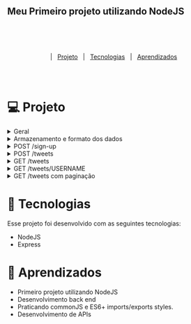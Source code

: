 ## Meu Primeiro projeto utilizando NodeJS
  
<br><br><br>

<p align="center">
  |&nbsp;&nbsp;&nbsp<a href="#Projeto">Projeto</a>&nbsp;&nbsp;
  |&nbsp;&nbsp;&nbsp<a href="#Tecnologias">Tecnologias</a>&nbsp;&nbsp;
  |&nbsp;&nbsp;&nbsp<a href="#Aprendizados">Aprendizados</a>&nbsp;&nbsp;&nbsp;&nbsp;
</p>
<br><br>

<div align="center">
	
</div>

<h1 id="Projeto"> 💻 Projeto</h1>

<details>
<summary>    
Geral
</summary>

- [ ]  Adicione um script no `package.json` para iniciar o servidor rodando `npm start`

</details>
 
<details>
<summary>
Armazenamento e formato dos dados
</summary>

- [ ]  Para persistir os dados (usuários e tweets), **utilize variáveis globais em memória**
- [ ]  O formato de um **usuário** deve ser:

```json
{
    username: 'bobesponja', 
    avatar: "https://cdn.shopify.com/s/files/1/0150/0643/3380/files/Screen_Shot_2019-07-01_at_11.35.42_AM_370x230@2x.png" 
}
```
- [ ]  O formato de um tweet deve ser:

```json
{
    username: "bobesponja",
  tweet: "Eu amo hambúrguer de siri!"
}
```
</details>
 
<details>
<summary>
POST /sign-up
</summary>

- [ ]  Deve receber (pelo body da request), um parâmetro username e um avatar, contendo o nome do username do usuário e a sua foto de avatar:

```json
{
    username: "bobesponja",
    avatar: "https://cdn.shopify.com/s/files/1/0150/0643/3380/files/Screen_Shot_2019-07-01_at_11.35.42_AM_370x230@2x.png"
}
```

- [ ]  Salvar esse usuário num array de usuários do servidor
- [ ]  Por fim, retornar a mensagem `“OK”`
</details>

<details>
<summary>
POST /tweets
</summary>

- [ ]  Se o usuário não estiver cadastrado (username não fez `sign-up` anteriormente), deve retornar a mensagem `“UNAUTHORIZED”`
- [ ]  Deve receber (pelo `body` da request), o parametro `tweet`:
- [ ]  Deverá recebr o nome de usuário por meio de um header user. 

```json
{
    username: "bobesponja",
    tweet: "Eu amo hambúrguer de siri!"
}
```

- [ ]  Salvar esse tweet num array de tweets do servidor
- [ ]  Por fim, retornar a mensagem `“OK”`

</details>

<details>
<summary>
GET /tweets
</summary>

- [ ]  Retornar os 10 últimos tweets publicados
```json
[
	{
		username: "bobesponja",
		avatar: "https://cdn.shopify.com/s/files/1/0150/0643/3380/files/Screen_Shot_2019-07-01_at_11.35.42_AM_370x230@2x.png",
		tweet: "Eu amo hambúrguer de siri!"
	}
]
```
- [ ]  Caso não tenha nenhum tweet cadastrado, retorna um array vazio
</details>

<details>
<summary>
GET /tweets/USERNAME
</summary>

- [ ]  Retornar todos os tweets publicados do usuário recebido por parâmetro de rota em um array no formato abaixo:
```json
[
	{
		username: "bobesponja",
		avatar: "https://cdn.shopify.com/s/files/1/0150/0643/3380/files/Screen_Shot_2019-07-01_at_11.35.42_AM_370x230@2x.png",
	  tweet: "Eu amo hambúrguer de siri!"
	},
	{
		username: "bobesponja",
		avatar: "https://cdn.shopify.com/s/files/1/0150/0643/3380/files/Screen_Shot_2019-07-01_at_11.35.42_AM_370x230@2x.png",
	  tweet: "Eu sou amigo do Patrick, ele é uma estrela!"
	}
]
```
- [ ] Se não houver nenhum tweet deste usuário, retornar um array vazio.
</details>

<details>
<summary>
GET /tweets com paginação
</summary>

- [ ]  Esse endpoint deverá passar a receber uma página identificada via query string, no formato `?page=1`.
- [ ]  Modifique o endpoint para retornar corretamente os tweets da “página” (`page`) atual.
- [ ]  A primeira página corresponde aos últimos 10 tweets, a segunda do 11 ao 20, a terceira do 21 ao 30, etc.
- [ ]  Lembre-se de validar se o valor de `page` (query string) foi enviado e tem valor **maior ou igual a** **1.** Caso o valor não seja um número maior que 1, deverá responder com a mensagem “Informe uma página válida!” e com o status code 400 (BAD REQUEST).
- [ ]  O parâmetro `page` continua opcional. Caso não seja enviado, deverá comportar como no requisito original (200, retornando últimos 10 tweets).
</details>

<h1 id="Tecnologias">🚀 Tecnologias</h1>

Esse projeto foi desenvolvido com as seguintes tecnologias:

- NodeJS
- Express


<h1 id="Aprendizados">🧠 Aprendizados</h1>

- Primeiro projeto utilizando NodeJS 
- Desenvolvimento back end
- Praticando commonJS e ES6+ imports/exports styles.
- Desenvolvimento de APIs
  
	

